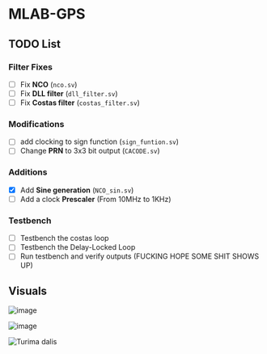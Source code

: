 # MLAB-GPS

## TODO List

### Filter Fixes
- [ ] Fix **NCO** (`nco.sv`)
- [ ] Fix **DLL filter** (`dll_filter.sv`)
- [ ] Fix **Costas filter** (`costas_filter.sv`)

### Modifications
- [ ] add clocking to sign function (`sign_funtion.sv`)
- [ ] Change **PRN** to 3x3 bit output (`CACODE.sv`)

### Additions
- [x] Add **Sine generation** (`NCO_sin.sv`)
- [ ] Add a clock **Prescaler** (From 10MHz to 1KHz)

### Testbench
- [ ] Testbench the costas loop
- [ ] Testbench the Delay-Locked Loop
- [ ] Run testbench and verify outputs (FUCKING HOPE SOME SHIT SHOWS UP)

## Visuals
![image](https://github.com/user-attachments/assets/bc541fcf-d2a8-4e02-89ea-63d1a9f47da1)

![image](https://github.com/user-attachments/assets/2aaa760b-f014-4fa4-a20a-25d27227d1e1)

![Turima dalis](https://github.com/user-attachments/assets/29193e39-e2ef-4c08-a20c-f5f95e18afff)
